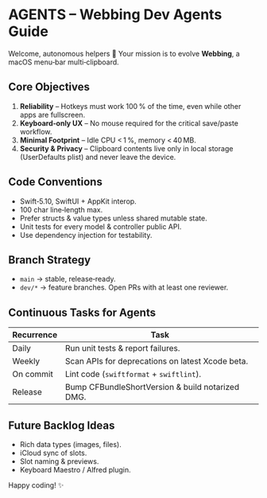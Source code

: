 # AGENTS – Webbing Dev Agents Guide

Welcome, autonomous helpers 👋  Your mission is to evolve **Webbing**, a macOS menu‑bar multi‑clipboard.

## Core Objectives
1. **Reliability** – Hotkeys must work 100 % of the time, even while other apps are fullscreen.
2. **Keyboard‑only UX** – No mouse required for the critical save/paste workflow.
3. **Minimal Footprint** – Idle CPU < 1 %, memory < 40 MB.
4. **Security & Privacy** – Clipboard contents live only in local storage (UserDefaults plist) and never leave the device.

## Code Conventions
- Swift‑5.10, SwiftUI + AppKit interop.
- 100 char line‑length max.
- Prefer structs & value types unless shared mutable state.
- Unit tests for every model & controller public API.
- Use dependency injection for testability.

## Branch Strategy
- `main` → stable, release‑ready.
- `dev/*` → feature branches. Open PRs with at least one reviewer.

## Continuous Tasks for Agents
| Recurrence | Task |
|------------|------|
| Daily      | Run unit tests & report failures. |
| Weekly     | Scan APIs for deprecations on latest Xcode beta. |
| On commit  | Lint code (`swiftformat` + `swiftlint`). |
| Release    | Bump CFBundleShortVersion & build notarized DMG. |

## Future Backlog Ideas
- Rich data types (images, files).
- iCloud sync of slots.
- Slot naming & previews.
- Keyboard Maestro / Alfred plugin.

Happy coding! ✨
